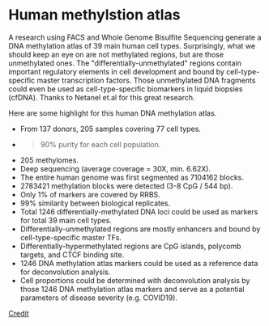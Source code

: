 # Human methylstion atlas
A research using FACS and Whole Genome Bisulfite Sequencing generate a DNA methylation atlas of 39 main human cell types. Surprisingly, what we should keep an eye on are not methylated regions, but are those unmethylated ones. The "differentially-unmethylated" regions contain important regulatory elements in cell development and bound by cell-type-specific master transcription factors. Those unmethylated DNA fragments could even be used as cell-type-specific biomarkers in liquid biopsies (cfDNA). Thanks to Netanel et.al for this great research.

Here are some highlight for this human DNA methylation atlas.

- From 137 donors, 205 samples covering 77 cell types.
- > 90% purity for each cell population.
- 205 methylomes.
- Deep sequencing (average coverage = 30X, min. 6.62X).
- The entire human genome was first segmented as 7104162 blocks.
- 2783421 methylation blocks were detected (3-8 CpG / 544 bp).
- Only 1% of markers are covered by RRBS.
- 99% similarity between biological replicates.
- Total 1246 differentially-methylated DNA loci could be used as markers for total 39 main cell types.
- Differentially-unmethylated regions are mostly enhancers and bound by cell-type-specific master TFs.
- Differentially-hypermethylated regions are CpG islands, polycomb targets, and CTCF binding site.
- 1246 DNA methylation atlas markers could be used as a reference data for deconvolution analysis.
- Cell proportions could be determined with deconvolution analysis by those 1246 DNA methylation atlas markers and serve as a potential parameters of disease severity (e.g. COVID19).

[Credit](https://www.nature.com/articles/s41586-022-05580-6)

